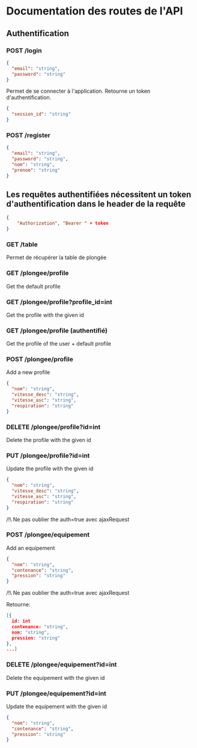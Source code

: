 # Documentation des routes de l'API

## Authentification

### POST /login

```json
{
  "email": "string",
  "password": "string"
}
```

Permet de se connecter à l'application.
Retourne un token d'authentification.

```json
{
  "session_id": "string"
}
```

### POST /register

```json
{
  "email": "string",
  "password": "string",
  "nom": "string",
  "prenom": "string"
}
```

## Les requêtes authentifiées nécessitent un token d'authentification dans le header de la requête

```json
{
    "Authorization", "Bearer " + token
}
```

### GET /table

Permet de récupérer la table de plongée




### GET /plongee/profile
Get the default profile

### GET /plongee/profile?profile_id=int
Get the profile with the given id

### GET /plongee/profile (authentifié)
Get the profile of the user + default profile




### POST /plongee/profile
Add a new profile

```json
{
  "nom": "string",
  "vitesse_desc": "string",
  "vitesse_asc": "string",
  "respiration": "string"
}
```

### DELETE /plongee/profile?id=int
Delete the profile with the given id

### PUT /plongee/profile?id=int
Update the profile with the given id

```json
{
  "nom": "string",
  "vitesse_desc": "string",
  "vitesse_asc": "string",
  "respiration": "string"
}
```
/!\ Ne pas oublier the auth=true avec ajaxRequest

### POST /plongee/equipement
Add an equipement

```json
{
  "nom": "string",
  "contenance": "string",
  "pression": "string"
}
```
/!\ Ne pas oublier the auth=true avec ajaxRequest

Retourne:
```json
[{
  id: int
  contenance: "string",
  nom: "string",
  pression: "string"
},
...]
```

### DELETE /plongee/equipement?id=int
Delete the equipement with the given id

### PUT /plongee/equipement?id=int
Update the equipement with the given id

```json
{
  "nom": "string",
  "contenance": "string",
  "pression": "string"
}
```
